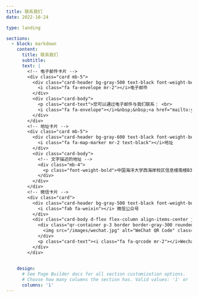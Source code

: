 ```yaml
---
title: 联系我们
date: 2022-10-24

type: landing

sections:
  - block: markdown
    content:
      title: 联系我们
      subtitle:
      text: |
        <!-- 电子邮件卡片 -->
        <div class="card mb-5">
          <div class="card-header bg-gray-500 text-black font-weight-bold"> <!-- 灰色标题栏 -->
            <i class="fa fa-envelope mr-2"></i>电子邮件
          </div>
          <div class="card-body">
            <p class="card-text">您可以通过电子邮件与我们联系： <br>
            <i class="fa fa-envelope"></i>&nbsp;&nbsp;<a href="mailto:yuyanwei@ouc.edu.cn">yuyanwei@ouc.edu.cn</a></p>
          </div>
        </div>
        <!-- 地址卡片 -->
        <div class="card mb-5">
          <div class="card-header bg-gray-600 text-black font-weight-bold">
            <i class="fa fa-map-marker mr-2 text-black"></i>地址
          </div>
          <div class="card-body">
            <!-- 文字描述的地址 -->
            <div class="mb-4">
              <p class="font-weight-bold">中国海洋大学西海岸校区信息楼南楼B308/310</p>
            </div>
          </div>
        </div>
        <!-- 微信卡片 -->
        <div class="card">
          <div class="card-header bg-gray-500 text-black font-weight-bold"> <!-- 灰色标题栏 -->
            <i class="fab fa-weixin"></i> 微信公众号
          </div>
          <div class="card-body d-flex flex-column align-items-center justify-content-center py-5">
            <div class="qr-container p-3 border border-gray-300 rounded-lg shadow-lg mb-4"> <!-- 图片地址存在static/images/中 -->
              <img src="/images/wechat.jpg" alt="WeChat QR Code" class="img-fluid rounded" style="max-width:220px;">
            </div>
            <p class="card-text"><i class="fa fa-qrcode mr-2"></i>Wechat ID：SIGMA-OUC</p>
          </div>
        </div>

      
    design:
      # See Page Builder docs for all section customization options.
      # Choose how many columns the section has. Valid values: '1' or '2'.
      columns: '1'
---
```


<!-- 
地图组件
<div class="embed-responsive embed-responsive-16by9">
  <iframe src="https://www.openstreetmap.org/export/embed.html?bbox=116.301254%2C39.984501%2C116.311254%2C39.992501&layer=mapnik&marker=39.988501%2C116.306254" width="100%" height="250" frameborder="0" style="border:1px solid #ccc"></iframe>

            <div class="text-center">
              <img src="/images/map.png" alt="Map" class="img-fluid rounded shadow-lg" style="max-width:100%;">
            </div>
-->
